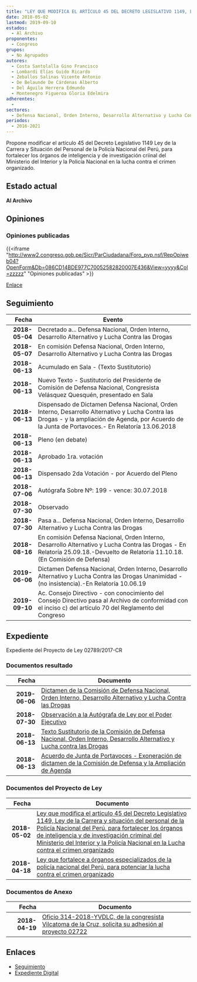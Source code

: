 ```yaml
---
title: "LEY QUE MODIFICA EL ARTÍCULO 45 DEL DECRETO LEGISLATIVO 1149, LEY DE LA CARRERA Y SITUACIÓN DEL PERSONAL DE LA POLICÍA NACIONAL DEL PERÚ, PARA FORTALECER LOS ÓRGANOS DE INTELIGENCIA Y DE INVESTIGACIÓN CRIMINAL DEL MINISTERIO DE INTERIOR Y LA POLICÍA NACIONAL EN LA LUCHA CONTRA EL CRIMEN ORGANIZADO"
date: 2018-05-02
lastmod: 2019-09-10
estados: 
  - Al Archivo
proponentes: 
  - Congreso
grupos: 
  - No Agrupados
autores: 
  - Costa Santolalla Gino Francisco
  - Lombardi Elías Guido Ricardo
  - Zeballos Salinas Vicente Antonio
  - De Belaunde De Cárdenas Alberto
  - Del Águila Herrera Edmundo
  - Montenegro Figueroa Gloria Edelmira
adherentes: 
  - 
sectores: 
  - Defensa Nacional, Orden Interno, Desarrollo Alternativo y Lucha Contra las Drogas
periodos: 
  - 2016-2021
---
```


Propone modificar el artículo 45 del Decreto Legislativo 1149 Ley de la Carrera y Situación del Personal de la Policía Nacional del Perú, para fortalecer los órganos de inteligencia y de investigación criinal del Ministerio del Interior y la Policía Nacional en la lucha contra el crimen organizado.


## Estado actual

**Al Archivo**

## Opiniones

### Opiniones publicadas

{{<iframe "http://www2.congreso.gob.pe/Sicr/ParCiudadana/Foro_pvp.nsf/RepOpiweb04?OpenForm&Db=086CD14BDE977C70052582820007E436&View=yyyy&Col=zzzzz" "Opiniones publicadas" >}}

[Enlace](http://www2.congreso.gob.pe/Sicr/ParCiudadana/Foro_pvp.nsf/RepOpiweb04?OpenForm&Db=086CD14BDE977C70052582820007E436&View=yyyy&Col=zzzzz)

## Seguimiento

| Fecha | Evento |
|------:|--------|
| **2018-05-04** | Decretado a... Defensa Nacional, Orden Interno, Desarrollo Alternativo y Lucha Contra las Drogas|
| **2018-05-07** | En comisión Defensa Nacional, Orden Interno, Desarrollo Alternativo y Lucha Contra las Drogas|
| **2018-06-13** | Acumulado en Sala - (Texto Sustitutorio)|
| **2018-06-13** | Nuevo Texto - Sustitutorio del Presidente de Comisión de Defensa Nacional, Congresista Velásquez Quesquén, presentado en Sala|
| **2018-06-13** | Dispensado de Dictamen Defensa Nacional, Orden Interno, Desarrollo Alternativo y Lucha Contra las Drogas - y la ampliación de Agenda, por Acuerdo de la Junta de Portavoces.- En Relatoría 13.06.2018|
| **2018-06-13** | Pleno (en debate)|
| **2018-06-13** | Aprobado 1ra. votación|
| **2018-06-13** | Dispensado 2da Votación - por Acuerdo del Pleno|
| **2018-07-06** | Autógrafa Sobre Nº: 199 - vence: 30.07.2018|
| **2018-07-30** | Observado|
| **2018-07-30** | Pasa a... Defensa Nacional, Orden Interno, Desarrollo Alternativo y Lucha Contra las Drogas|
| **2018-08-16** | En comisión Defensa Nacional, Orden Interno, Desarrollo Alternativo y Lucha Contra las Drogas - En Relatoría 25.09.18.-Devuelto de Relatoría 11.10.18. (En Comisión de Defensa)|
| **2019-06-06** | Dictamen Defensa Nacional, Orden Interno, Desarrollo Alternativo y Lucha Contra las Drogas Unanimidad - (no insistencia).-En Relatoría 10.06.19|
| **2019-09-10** | Ac. Consejo Directivo - con conocimiento del Consejo Directivo pasa al Archivo de conformidad con el inciso c) del artículo 70 del Reglamento del Congreso|


## Expediente

Expediente del Proyecto de Ley 02789/2017-CR


### Documentos resultado

| Fecha | Documento |
|------:|--------|
| **2019-06-06** | [Dictamen de la Comisión de Defensa Nacional, Orden Interno, Desarrollo Alternativo y Lucha Contra las Drogas](http://www.leyes.congreso.gob.pe/Documentos/2016_2021/Dictamenes/Proyectos_de_Ley/02722DC07MYA20190606.pdf) |
| **2018-07-30** | [Observación a la Autógrafa de Ley por el Poder Ejecutivo](http://www.leyes.congreso.gob.pe/Documentos/2016_2021/Observacion_a_la_Autografa/OBAU0272220180730.pdf) |
| **2018-06-13** | [Texto Sustitutorio de la Comisión de Defensa Nacional, Orden Interno, Desarrollo Alternativo y Lucha contra las Drogas](http://www.leyes.congreso.gob.pe/Documentos/2016_2021/Texto_Sustitutorio/Proyectos_de_Ley/TS0272220180613.pdf) |
| **2018-06-13** | [Acuerdo de Junta de Portavoces - Exoneración de dictamen de la Comisión de Defensa y la Ampliación de Agenda](http://www.leyes.congreso.gob.pe/Documentos/2016_2021/Acuerdos/Junta_Portavoces/AJP0272220180613.PDF) |

### Documentos del Proyecto de Ley

| Fecha | Documento |
|------:|--------|
| **2018-05-02** | [Ley que modifica el artículo 45 del Decreto Legislativo 1149, Ley de la Carrera y situación del personal de la Policía Nacional del Perú, para fortalecer los órganos de inteligencia y de investigación criminal del Ministerio del Interior y la Policía Nacional en la Lucha contra el crimen organizado](http://www.leyes.congreso.gob.pe/Documentos/2016_2021/Proyectos_de_Ley_y_de_Resoluciones_Legislativas/PL0277520180424.pdf) |
| **2018-04-18** | [Ley que fortalece a órganos especializados de la policía nacional del Perú, para potenciar la lucha contra el crimen organizado](http://www.leyes.congreso.gob.pe/Documentos/2016_2021/Proyectos_de_Ley_y_de_Resoluciones_Legislativas/PL0272220180418.pdf) |

### Documentos de Anexo

| Fecha | Documento |
|------:|--------|
| **2018-04-19** | [Oficio 314-2018-YVDLC, de la congresista Vilcatoma de la Cruz, solicita su adhesión al proyecto 02722](http://www.leyes.congreso.gob.pe/Documentos/2016_2021/Adhesiones/Proyectos_de_Ley/OFICIO-314-2018-YVDLC.pdf) |

## Enlaces 

- [Seguimiento](http://www2.congreso.gob.pe/Sicr/TraDocEstProc/CLProLey2016.nsf/f7fff46988ca05b1052578e100829cc7/aedb7aac902b6528052582820003c134?OpenDocument)
- [Expediente Digital](http://www2.congreso.gob.pe/Sicr/TraDocEstProc/CLProLey2016.nsf/f7fff46988ca05b1052578e100829cc7/aedb7aac902b6528052582820003c134?OpenDocument&Click=05257FB7005EB655.eb71d0cf91d8294e05256cdf006b5706/$Body/0.1C6C)
